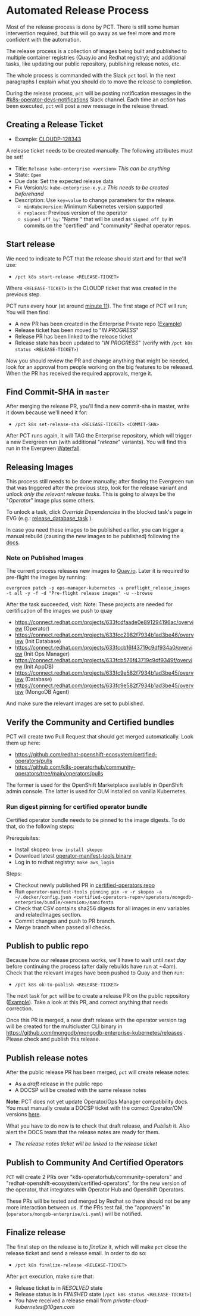 # Automated Release Process

Most of the release process is done by PCT. There is still some human
intervention required, but this will go away as we feel more and more confident
with the automation.

The release process is a collection of images being built and published to
multiple container registries (Quay.io and Redhat registry); and additional
tasks, like updating our public repository, publishing release notes, etc.

The whole process is commanded with the Slack `pct` tool. In the next
paragraphs I explain what you should do to move the release to completion.

During the release process, `pct` will be posting notification messages in the
[#k8s-operator-devs-notifications](https://mongodb.slack.com/archives/C023BA9UKC7)
Slack channel. Each time an _action_ has been executed, `pct` will post a new
message in the release thread.

## Creating a Release Ticket

* Example: [CLOUDP-128343](https://jira.mongodb.org/browse/CLOUDP-128343)

A release ticket needs to be created manually. The following attributes must be set!

* Title: `Release kube-enterprise <version>` _This can be anything_
* State: `Open`
* Due date: Set the expected release data
* Fix Version/s: `kube-enterprise-x.y.z` _This needs to be created beforehand_
* Description: Use `key=value` to change parameters for the release.
  - `minKubeVersion`: Minimum Kubernetes version supported
  - `replaces`: Previous version of the operator
  - `signed_off_by`: "Name <email>" that will be used as `signed_off_by` in commits
    on the "certified" and "community" Redhat operator repos.

## Start release

We need to indicate to PCT that the release should start and for that we'll use:

* `/pct k8s start-release <RELEASE-TICKET>`

Where `<RELEASE-TICKET>` is the CLOUDP ticket that was created in the previous
step.

PCT runs every hour (at around [minute
11](https://github.com/10gen/pct/blob/master/src/environments/cronjobs-prod.yml#L4)).
The first stage of PCT will run; You will then find:

* A new PR has been created in the Enterprise Private repo ([Example](https://github.com/10gen/ops-manager-kubernetes/pull/1962))
* Release ticket has been moved to "_IN PROGRESS_"
* Release PR has been linked to the release ticket
* Release state has been updated to "_IN PROGRESS_" (verify with `/pct k8s status <RELEASE-TICKET>`)

Now you should review the PR and change anything that might be needed, look for
an approval from people working on the big features to be released. When the PR
has received the required approvals, merge it.

## Find Commit-SHA in `master`

After merging the release PR, you'll find a new commit-sha in master, write it
down because we'll need it for:

* `/pct k8s set-release-sha <RELEASE-TICKET> <COMMIT-SHA>`

After PCT runs again, it will TAG the Enterprise repository, which will trigger
a new Evergreen run (with additional "_release_" variants). You will find this
run in the Evergreen [Waterfall](https://evergreen.mongodb.com/waterfall/ops-manager-kubernetes).

## Releasing Images

This process still needs to be done manually; after finding the Evergreen run
that was triggered after the previous step, look for the release variant and
unlock *only the relevant release tasks*. This is going to always be the
"_Operator_" image plus some others.

To unlock a task, click *Override Dependencies* in the blocked task's page in EVG (e.g.: [release_database_task](https://evergreen.mongodb.com/task/ops_manager_kubernetes_release_release_database__1.16.4_22_08_01_10_12_02)
).

In case you need these images to be published earlier, you can trigger a manual
rebuild (causing the new images to be published) following the [docs](./running-manual-periodic-builds.md).

### Note on Published Images

The current process releases new images to [Quay.io](https://quay.io/organization/mongodb).
Later it is required to pre-flight the images by running:

```
evergreen patch -p ops-manager-kubernetes -v preflight_release_images -t all -y -f -d "Pre-flight release images" -u --browse
```

After the task succeeded, visit:
Note: These projects are needed for certification of the images we push to quay

* https://connect.redhat.com/projects/633fcdfaade0e891294196ac/overview (Operator)
* https://connect.redhat.com/projects/633fcc2982f7934b1ad3be46/overview (Init Database)
* https://connect.redhat.com/projects/633fccb16f43719c9df934a0/overview (Init Ops Manager)
* https://connect.redhat.com/projects/633fcb576f43719c9df9349f/overview (Init AppDB)
* https://connect.redhat.com/projects/633fc9e582f7934b1ad3be45/overview (Database)
* https://connect.redhat.com/projects/633fc9e582f7934b1ad3be45/overview (MongoDB Agent)

And make sure the relevant images are set to published.

## Verify the Community and Certified bundles

PCT will create two Pull Request that should get merged automatically. Look them up here:
* https://github.com/redhat-openshift-ecosystem/certified-operators/pulls
* https://github.com/k8s-operatorhub/community-operators/tree/main/operators/pulls

The former is used for the OpenShift Marketplace available in OpenShift admin console. The latter is used for OLM
installed on vanilla Kubernetes. 

### Run digest pinning for certified operator bundle
Certified operator bundle needs to be pinned to the image digests. To do that, do the following steps:

Prerequisites:
* Install skopeo: `brew install skopeo`
* Download latest [operator-manifest-tools binary](https://github.com/operator-framework/operator-manifest-tools/releases)
* Log in to redhat registry: `make aws_login`

Steps:
* Checkout newly published PR in [certified-operators repo](https://github.com/redhat-openshift-ecosystem/certified-operators/pulls?q=is%3Apr+is%3Aopen+mongodb-enterprise)
* Run `operator-manifest-tools pinning pin -v -r skopeo -a ~/.docker/config.json <certified-operators-repo>/operators/mongodb-enterprise/bundle/<version>/manifests`
* Check that CSV contains sha256 digests for all images in env variables and relatedImages section.
* Commit changes and push to PR branch.
* Merge branch when passed all checks.

## Publish to public repo

Because how our release process works, we'll have to wait until *next day*
before continuing the process (after daily rebuilds have run at ~4am). Check
that the relevant images have been pushed to Quay and then run:

* `/pct k8s ok-to-publish <RELEASE-TICKET>`

The next task for `pct` will be to create a release PR on the public repository
([Example](https://github.com/mongodb/mongodb-enterprise-kubernetes/pull/201)).
Take a look at this PR, and correct anything that needs correction.

Once this PR is merged, a new draft release with the operator version tag will be created for the multicluster CLI binary in https://github.com/mongodb/mongodb-enterprise-kubernetes/releases . Please check and publish this release.

## Publish release notes

After the public release PR has been merged, `pct` will create release notes:

- As a _draft_ release in the public repo
- A DOCSP will be created with the same release notes


**Note**: PCT does not yet update Operator/Ops Manager compatibility docs.
You must manually create a DOCSP ticket with the correct Operator/OM versions [here](https://docs.mongodb.com/kubernetes-operator/master/tutorial/plan-k8s-op-compatibility/#cloud-short-and-onprem-versions).

What you have to do now is to check that draft release, and _Publish_ it. Also
alert the DOCS team that the release notes are ready for them.

- _The release notes ticket will be linked to the release ticket_

## Publish to Community And Certified Operators

`PCT` will create 2 PRs over "k8s-operatorhub/community-operators" and
"redhat-openshift-ecosystem/certified-operators", for the new version of the
operator, that integrates with Operator Hub and Openshift Operators.

These PRs will be tested and merged by Redhat so there should not be any more
interaction between us. If the PRs test fail, the "approvers" in
(`operators/mongob-enterprise/ci.yaml`) will be notified.

## Finalize release

The final step on the release is to _finalize_ it, which will make `pct` close
the release ticket and send a release email. In order to do so:

* `/pct k8s finalize-release <RELEASE-TICKET>`

After `pct` execution, make sure that:

- Release ticket is in _RESOLVED_ state
- Release status is in _FINISHED_ state (`/pct k8s status <RELEASE-TICKET>`)
- You have received a release email from _private-cloud-kubernetes@10gen.com_
